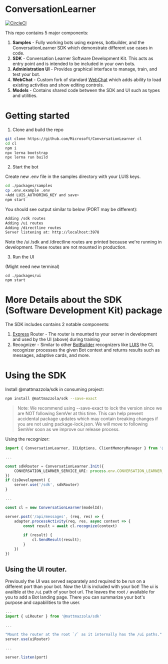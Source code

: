 # ConversationLearner

[![CircleCI](https://circleci.com/gh/mattmazzola/conversation-learner-lerna.svg?style=svg)](https://circleci.com/gh/mattmazzola/conversation-learner-lerna)

This repo contains 5 major components:
1. **Samples** - Fully working bots using express, botbuilder, and the ConversationLearner SDK which demonstrate different use cases in code.
1. **SDK** - Conversation Learner Software Development Kit. This acts as entry point and is intended to be included in your own bots.
1. **Administration UI** - Provides graphical interface to manage, train, and test your bot.
1. **WebChat** - Custom fork of standard [WebChat](https://github.com/Microsoft/BotFramework-WebChat) which adds ability to load existing activities and show editing controls.
1. **Models** - Contains shared code between the SDK and UI such as types and utilities.

# Getting started

1. Clone and build the repo
```bash
git clone https://github.com/Microsoft/ConversationLearner cl
cd cl
npm i
npx lerna bootstrap
npx lerna run build
```

2. Start the bot

Create new .env file in the samples directory with your LUIS keys.

```bash
cd ./packages/samples
cp .env.example .env
<Add LUIS_AUTHORING_KEY and save>
npm start
```

You should see output similar to below (PORT may be different):

```bash
Adding /sdk routes
Adding /ui routes
Adding /directline routes
Server listening at: http://localhost:3978
```

Note the /ui /sdk and /directline routes are printed because we're running in development. These routes are not mounted in production.

3. Run the UI

(Might need new terminal)

```
cd ./packages/ui
npm start
```

# More Details about the SDK (Software Development Kit) package

The SDK includes contains 2 notable components:
1. [Express](https://expressjs.com/en/guide/routing.html) Router - The router is mounted to your server in development and used by the UI (above) during training
2. Recognizer - Similar to other [BotBuilder](https://github.com/Microsoft/botbuilder-js) recognizers like [LUIS](https://github.com/Microsoft/botbuilder-js/blob/master/samples/luis-bot-es6/app.js#L64) the CL recognizer processes the given Bot context and returns results such as messages, adaptive cards, and more.

# Using the SDK

Install @mattmazzola/sdk in consuming project:

```bash
npm install @mattmazzola/sdk --save-exact
```

> Note: We recommend using --save-exact to lock the version since we are NOT following SemVer at this time. This can help prevent accidental package updates which may contain breaking changes if you are not using package-lock.json. We will move to following SemVer soon as we improve our release process.

Using the recognizer:

```typescript
import { ConversationLearner, ICLOptions, ClientMemoryManager } from '@mattmazzola/sdk'

...

const sdkRouter = ConversationLearner.Init({
    CONVERSATION_LEARNER_SERVICE_URI: process.env.CONVERSATION_LEARNER_SERVICE_URI
})
if (isDevelopment) {
    server.use('/sdk', sdkRouter)
}

...

const cl = new ConversationLearner(modelId);

server.post('/api/messages', (req, res) => {
    adapter.processActivity(req, res, async context => {
        const result = await cl.recognize(context)
        
        if (result) {
            cl.SendResult(result);
        }
    })
})
```

## Using the UI router.
Previously the UI was served separately and required to be run on a different port than your bot.  Now the UI is included with your bot! The ui is availble at the `/ui` path of your bot url. The leaves the root `/` available for you to add a Bot landing page. There you can summarize your bot's purpose and capabilities to the user.

```typescript
...
import { uiRouter } from '@mattmazzola/sdk'

...

"Mount the router at the root `/` as it internally has the /ui paths."
server.use(uiRouter)

...

server.listen(port)
```
